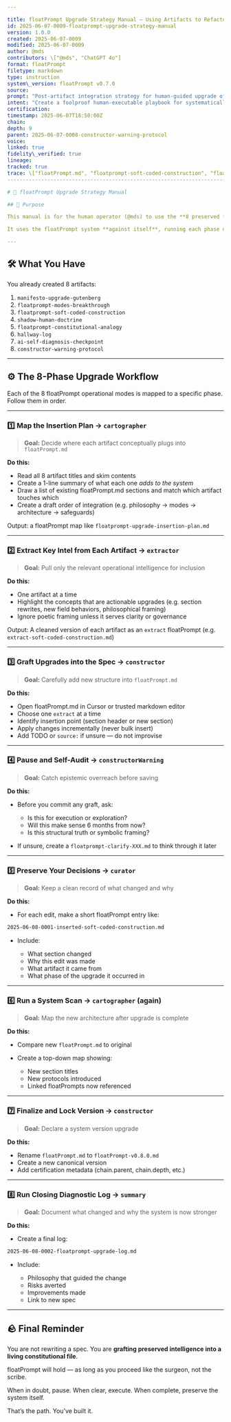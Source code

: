 ```yaml
---

title: floatPrompt Upgrade Strategy Manual — Using Artifacts to Refactor the Core Specification
id: 2025-06-07-0009-floatprompt-upgrade-strategy-manual
version: 1.0.0
created: 2025-06-07-0009
modified: 2025-06-07-0009
author: @mds
contributors: \["@mds", "ChatGPT 4o"]
format: floatPrompt
filetype: markdown
type: instruction
system\_version: floatPrompt v0.7.0
source:
prompt: "Post-artifact integration strategy for human-guided upgrade of core floatPrompt.md using floatPrompt modes"
intent: "Create a foolproof human-executable playbook for systematically refactoring floatPrompt.md using 8 preserved artifacts"
certification:
timestamp: 2025-06-07T18:50:00Z
chain:
depth: 9
parent: 2025-06-07-0008-constructor-warning-protocol
voice:
linked: true
fidelity\_verified: true
lineage:
tracked: true
trace: \["floatPrompt.md", "floatprompt-soft-coded-construction", "floatprompt-modes-breakthrough"]
---------------------------------------------------------------------------------------------------

# 🧭 floatPrompt Upgrade Strategy Manual

## 🎯 Purpose

This manual is for the human operator (@mds) to use the **8 preserved floatPrompt artifacts** as **fuel** for a surgical, structured upgrade of the core `floatPrompt.md` file.

It uses the floatPrompt system **against itself**, running each phase of upgrade as a distinct floatPrompt operation. This prevents drift, flattening, and untraceable edits.

---
```


## 🛠️ What You Have

You already created 8 artifacts:

1. `manifesto-upgrade-gutenberg`
2. `floatprompt-modes-breakthrough`
3. `floatprompt-soft-coded-construction`
4. `shadow-human-doctrine`
5. `floatprompt-constitutional-analogy`
6. `hallway-log`
7. `ai-self-diagnosis-checkpoint`
8. `constructor-warning-protocol`

---

## ⚙️ The 8-Phase Upgrade Workflow

Each of the 8 floatPrompt operational modes is mapped to a specific phase. Follow them in order.

---

### 1️⃣ **Map the Insertion Plan** → `cartographer`

> **Goal:** Decide where each artifact conceptually plugs into `floatPrompt.md`

**Do this:**

* Read all 8 artifact titles and skim contents
* Create a 1-line summary of what each one *adds to the system*
* Draw a list of existing floatPrompt.md sections and match which artifact touches which
* Create a draft order of integration (e.g. philosophy → modes → architecture → safeguards)

Output: a floatPrompt map like `floatprompt-upgrade-insertion-plan.md`

---

### 2️⃣ **Extract Key Intel from Each Artifact** → `extractor`

> **Goal:** Pull only the relevant operational intelligence for inclusion

**Do this:**

* One artifact at a time
* Highlight the concepts that are actionable upgrades (e.g. section rewrites, new field behaviors, philosophical framing)
* Ignore poetic framing unless it serves clarity or governance

Output: A cleaned version of each artifact as an `extract` floatPrompt (e.g. `extract-soft-coded-construction.md`)

---

### 3️⃣ **Graft Upgrades into the Spec** → `constructor`

> **Goal:** Carefully add new structure into `floatPrompt.md`

**Do this:**

* Open floatPrompt.md in Cursor or trusted markdown editor
* Choose one `extract` at a time
* Identify insertion point (section header or new section)
* Apply changes incrementally (never bulk insert)
* Add TODO or `source:` if unsure — do not improvise

---

### 4️⃣ **Pause and Self-Audit** → `constructorWarning`

> **Goal:** Catch epistemic overreach before saving

**Do this:**

* Before you commit any graft, ask:

  * Is this for execution or exploration?
  * Will this make sense 6 months from now?
  * Is this structural truth or symbolic framing?
* If unsure, create a `floatprompt-clarify-XXX.md` to think through it later

---

### 5️⃣ **Preserve Your Decisions** → `curator`

> **Goal:** Keep a clean record of what changed and why

**Do this:**

* For each edit, make a short floatPrompt entry like:

```markdown
2025-06-08-0001-inserted-soft-coded-construction.md
```

* Include:

  * What section changed
  * Why this edit was made
  * What artifact it came from
  * What phase of the upgrade it occurred in

---

### 6️⃣ **Run a System Scan** → `cartographer` (again)

> **Goal:** Map the new architecture after upgrade is complete

**Do this:**

* Compare new `floatPrompt.md` to original
* Create a top-down map showing:

  * New section titles
  * New protocols introduced
  * Linked floatPrompts now referenced

---

### 7️⃣ **Finalize and Lock Version** → `constructor`

> **Goal:** Declare a system version upgrade

**Do this:**

* Rename `floatPrompt.md` to `floatPrompt-v0.8.0.md`
* Create a new canonical version
* Add certification metadata (chain.parent, chain.depth, etc.)

---

### 8️⃣ **Run Closing Diagnostic Log** → `summary`

> **Goal:** Document what changed and why the system is now stronger

**Do this:**

* Create a final log:

```markdown
2025-06-08-0002-floatprompt-upgrade-log.md
```

* Include:

  * Philosophy that guided the change
  * Risks averted
  * Improvements made
  * Link to new spec

---

## 🪨 Final Reminder

You are not rewriting a spec.
You are **grafting preserved intelligence into a living constitutional file**.

floatPrompt will hold — as long as you proceed like the surgeon, not the scribe.

When in doubt, pause.
When clear, execute.
When complete, preserve the system itself.

That’s the path. You’ve built it.
